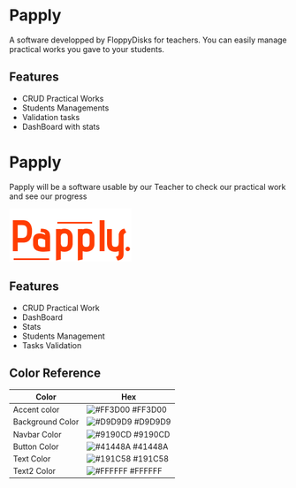 
# Papply

A software developped by FloppyDisks for teachers.
You can easily manage practical works you gave to your students.

## Features

- CRUD Practical Works
- Students Managements
- Validation tasks
- DashBoard with stats


# Papply

Papply will be a software usable by our Teacher to check our practical work and see our progress


![Logo](https://github.com/LenaGonzalezBreton/Papply/blob/master/Assets/Papply_logo.png)

## Features

- CRUD Practical Work
- DashBoard
- Stats
- Students Management
- Tasks Validation





## Color Reference

| Color             | Hex                                                                |
| ----------------- | ------------------------------------------------------------------ |
| Accent color | ![#FF3D00](https://via.placeholder.com/10/FF3D00?text=+) #FF3D00 |
| Background Color | ![#D9D9D9](https://via.placeholder.com/10/D9D9D9?text=+) #D9D9D9 |
| Navbar Color | ![#9190CD](https://via.placeholder.com/10/9190CD?text=+) #9190CD |
| Button Color | ![#41448A](https://via.placeholder.com/10/41448A?text=+) #41448A |
| Text Color | ![#191C58](https://via.placeholder.com/10/191C58?text=+) #191C58 |
| Text2 Color | ![#FFFFFF](https://via.placeholder.com/10/FFFFFF?text=+) #FFFFFF |


